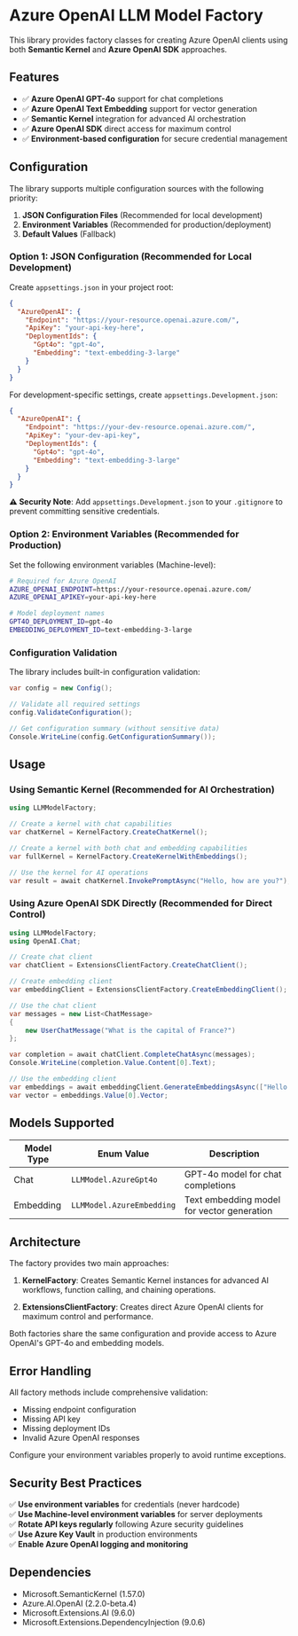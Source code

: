 # Azure OpenAI LLM Model Factory

This library provides factory classes for creating Azure OpenAI clients using both **Semantic Kernel** and **Azure OpenAI SDK** approaches.

## Features

- ✅ **Azure OpenAI GPT-4o** support for chat completions
- ✅ **Azure OpenAI Text Embedding** support for vector generation
- ✅ **Semantic Kernel** integration for advanced AI orchestration
- ✅ **Azure OpenAI SDK** direct access for maximum control
- ✅ **Environment-based configuration** for secure credential management

## Configuration

The library supports multiple configuration sources with the following priority:

1. **JSON Configuration Files** (Recommended for local development)
2. **Environment Variables** (Recommended for production/deployment)
3. **Default Values** (Fallback)

### Option 1: JSON Configuration (Recommended for Local Development)

Create `appsettings.json` in your project root:

```json
{
  "AzureOpenAI": {
    "Endpoint": "https://your-resource.openai.azure.com/",
    "ApiKey": "your-api-key-here",
    "DeploymentIds": {
      "Gpt4o": "gpt-4o",
      "Embedding": "text-embedding-3-large"
    }
  }
}
```

For development-specific settings, create `appsettings.Development.json`:

```json
{
  "AzureOpenAI": {
    "Endpoint": "https://your-dev-resource.openai.azure.com/",
    "ApiKey": "your-dev-api-key",
    "DeploymentIds": {
      "Gpt4o": "gpt-4o",
      "Embedding": "text-embedding-3-large"
    }
  }
}
```

**⚠️ Security Note**: Add `appsettings.Development.json` to your `.gitignore` to prevent committing sensitive credentials.

### Option 2: Environment Variables (Recommended for Production)

Set the following environment variables (Machine-level):

```bash
# Required for Azure OpenAI
AZURE_OPENAI_ENDPOINT=https://your-resource.openai.azure.com/
AZURE_OPENAI_APIKEY=your-api-key-here

# Model deployment names
GPT4O_DEPLOYMENT_ID=gpt-4o
EMBEDDING_DEPLOYMENT_ID=text-embedding-3-large
```

### Configuration Validation

The library includes built-in configuration validation:

```csharp
var config = new Config();

// Validate all required settings
config.ValidateConfiguration();

// Get configuration summary (without sensitive data)
Console.WriteLine(config.GetConfigurationSummary());
```

## Usage

### Using Semantic Kernel (Recommended for AI Orchestration)

```csharp
using LLMModelFactory;

// Create a kernel with chat capabilities
var chatKernel = KernelFactory.CreateChatKernel();

// Create a kernel with both chat and embedding capabilities
var fullKernel = KernelFactory.CreateKernelWithEmbeddings();

// Use the kernel for AI operations
var result = await chatKernel.InvokePromptAsync("Hello, how are you?");
```

### Using Azure OpenAI SDK Directly (Recommended for Direct Control)

```csharp
using LLMModelFactory;
using OpenAI.Chat;

// Create chat client
var chatClient = ExtensionsClientFactory.CreateChatClient();

// Create embedding client
var embeddingClient = ExtensionsClientFactory.CreateEmbeddingClient();

// Use the chat client
var messages = new List<ChatMessage>
{
    new UserChatMessage("What is the capital of France?")
};

var completion = await chatClient.CompleteChatAsync(messages);
Console.WriteLine(completion.Value.Content[0].Text);

// Use the embedding client
var embeddings = await embeddingClient.GenerateEmbeddingsAsync(["Hello world"]);
var vector = embeddings.Value[0].Vector;
```

## Models Supported

| Model Type | Enum Value | Description |
|------------|------------|-------------|
| Chat | `LLMModel.AzureGpt4o` | GPT-4o model for chat completions |
| Embedding | `LLMModel.AzureEmbedding` | Text embedding model for vector generation |

## Architecture

The factory provides two main approaches:

1. **KernelFactory**: Creates Semantic Kernel instances for advanced AI workflows, function calling, and chaining operations.

2. **ExtensionsClientFactory**: Creates direct Azure OpenAI clients for maximum control and performance.

Both factories share the same configuration and provide access to Azure OpenAI's GPT-4o and embedding models.

## Error Handling

All factory methods include comprehensive validation:
- Missing endpoint configuration
- Missing API key
- Missing deployment IDs
- Invalid Azure OpenAI responses

Configure your environment variables properly to avoid runtime exceptions.

## Security Best Practices

✅ **Use environment variables** for credentials (never hardcode)  
✅ **Use Machine-level environment variables** for server deployments  
✅ **Rotate API keys regularly** following Azure security guidelines  
✅ **Use Azure Key Vault** in production environments  
✅ **Enable Azure OpenAI logging and monitoring**  

## Dependencies

- Microsoft.SemanticKernel (1.57.0)
- Azure.AI.OpenAI (2.2.0-beta.4) 
- Microsoft.Extensions.AI (9.6.0)
- Microsoft.Extensions.DependencyInjection (9.0.6)
